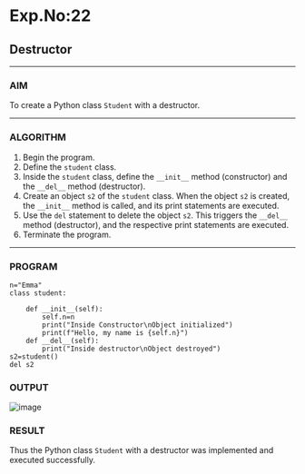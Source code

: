 # Exp.No:22  
## Destructor

---

### AIM  
To create a Python class `Student` with a destructor.

---

### ALGORITHM

1. Begin the program.  
2. Define the `student` class.  
3. Inside the `student` class, define the `__init__` method (constructor) and the `__del__` method (destructor).  
4. Create an object `s2` of the `student` class. When the object `s2` is created, the `__init__` method is called, and its print statements are executed.  
5. Use the `del` statement to delete the object `s2`. This triggers the `__del__` method (destructor), and the respective print statements are executed.  
6. Terminate the program.

---

### PROGRAM

```
n="Emma"
class student:
    
    def __init__(self):
        self.n=n
        print("Inside Constructor\nObject initialized")
        print(f"Hello, my name is {self.n}")
    def __del__(self):
        print("Inside destructor\nObject destroyed")
s2=student()
del s2
```

### OUTPUT

![image](https://github.com/user-attachments/assets/fd5254b5-3f26-45fc-aeab-8a528f261a3b)

### RESULT
Thus the Python class `Student` with a destructor was implemented and executed successfully.
